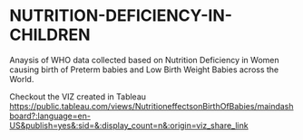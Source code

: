 # NUTRITION-DEFICIENCY-IN-CHILDREN
Anaysis of WHO data collected based on Nutrition Deficiency in Women causing birth of Preterm babies and Low Birth Weight Babies across the World.

Checkout the VIZ created in Tableau 
https://public.tableau.com/views/NutritioneffectsonBirthOfBabies/maindashboard?:language=en-US&publish=yes&:sid=&:display_count=n&:origin=viz_share_link 
